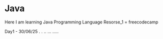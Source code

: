 # Java
Here I am learning Java Programming Language
Resorse_1 = freecodecamp

Day1 - 30/06/25
.
.
..
...
.....
